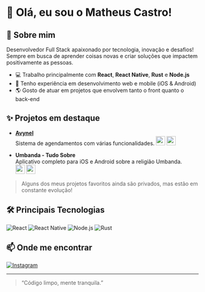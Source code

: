 # 👋 Olá, eu sou o Matheus Castro!

## 🚀 Sobre mim

Desenvolvedor Full Stack apaixonado por tecnologia, inovação e desafios! Sempre em busca de aprender coisas novas e criar soluções que impactem positivamente as pessoas.

- 💻 Trabalho principalmente com **React**, **React Native**, **Rust** e **Node.js**
- 📱 Tenho experiência em desenvolvimento web e mobile (iOS & Android)
- 🌎 Gosto de atuar em projetos que envolvem tanto o front quanto o back-end

## ✨ Projetos em destaque

- [**Avynel**](https://avynel.com)  
  Sistema de agendamentos com várias funcionalidades.
  [<img src="https://img.shields.io/badge/App%20Store-Download-blue?logo=apple" height="24"/>](https://apps.apple.com/br/app/avynel-agendamentos/id6746140390)
  [<img src="https://img.shields.io/badge/Google%20Play-Download-green?logo=google-play" height="24"/>](https://play.google.com/store/apps/details?id=com.stumps.avynel&hl=pt_BR)

- **Umbanda - Tudo Sobre**  
  Aplicativo completo para iOS e Android sobre a religião Umbanda.  
  [<img src="https://img.shields.io/badge/App%20Store-Download-blue?logo=apple" height="24"/>](https://apps.apple.com/br/app/umbanda-tudo-sobre/id6737142510)
  [<img src="https://img.shields.io/badge/Google%20Play-Download-green?logo=google-play" height="24"/>](https://play.google.com/store/apps/details?id=com.syncsoul.umbanda&hl=pt_BR)

> Alguns dos meus projetos favoritos ainda são privados, mas estão em constante evolução!

## 🛠️ Principais Tecnologias

![React](https://img.shields.io/badge/-React-20232A?style=flat&logo=react)
![React Native](https://img.shields.io/badge/-React%20Native-20232A?style=flat&logo=react)
![Node.js](https://img.shields.io/badge/-Node.js-339933?style=flat&logo=node.js&logoColor=fff)
![Rust](https://img.shields.io/badge/-Rust-000000?style=flat&logo=rust)

## 📫 Onde me encontrar

[![Instagram](https://img.shields.io/badge/-@theuszastro-E4405F?style=flat&logo=instagram&logoColor=fff)](https://instagram.com/theuszastro)

---

> “Código limpo, mente tranquila.”
